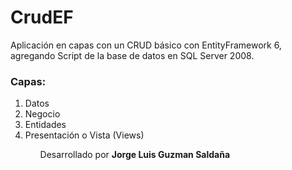 #  <b>CrudEF</b>
Aplicación en capas con un CRUD básico con EntityFramework 6, agregando Script de la base de datos en SQL Server 2008.

<h3>Capas:</h3>
<ol>
  <li>Datos</li>
  <li>Negocio</li>
  <li>Entidades</li>
  <li>Presentación o Vista (Views)</li>
<ol>


Desarrollado por <b>Jorge Luis Guzman Saldaña</b>
